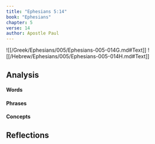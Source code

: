 ```yaml
---
title: "Ephesians 5:14"
book: "Ephesians"
chapter: 5
verse: 14
author: Apostle Paul
---
```

![[/Greek/Ephesians/005/Ephesians-005-014G.md#Text]]
![[/Hebrew/Ephesians/005/Ephesians-005-014H.md#Text]]

## Analysis

#### Words

#### Phrases

#### Concepts

## Reflections
